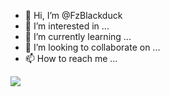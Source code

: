 - 👋 Hi, I’m @FzBlackduck
- 👀 I’m interested in ...
- 🌱 I’m currently learning ...
- 💞️ I’m looking to collaborate on ...
- 📫 How to reach me ...


![](https://komarev.com/ghpvc/?username=your-github-username&label=PROFILE+VIEWS&color=green)
